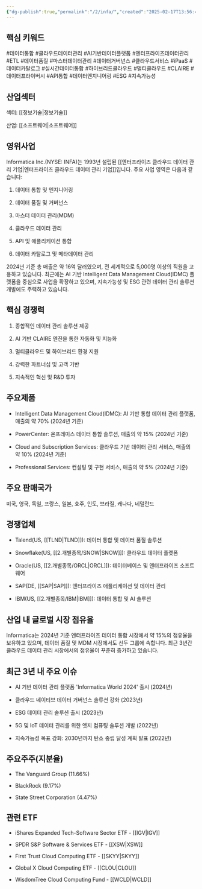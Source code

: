 ```yaml
---
{"dg-publish":true,"permalink":"/2/infa/","created":"2025-02-17T13:56:45.272+09:00","updated":"2025-06-03T20:05:59.559+09:00"}
---
```


## 핵심 키워드

#데이터통합 #클라우드데이터관리 #AI기반데이터플랫폼 #엔터프라이즈데이터관리 #ETL #데이터품질 #마스터데이터관리 #데이터거버넌스 #클라우드서비스 #iPaaS #데이터카탈로그 #실시간데이터통합 #하이브리드클라우드 #멀티클라우드 #CLAIRE #데이터프라이버시 #API통합 #데이터엔지니어링 #ESG #지속가능성

## 산업섹터

섹터: [[정보기술\|정보기술]]

산업: [[소프트웨어\|소프트웨어]]

## 영위사업

Informatica Inc.(NYSE: INFA)는 1993년 설립된 [[엔터프라이즈 클라우드 데이터 관리 기업\|엔터프라이즈 클라우드 데이터 관리 기업]]입니다. 주요 사업 영역은 다음과 같습니다:

1. 데이터 통합 및 엔지니어링
    
2. 데이터 품질 및 거버넌스
    
3. 마스터 데이터 관리(MDM)
    
4. 클라우드 데이터 관리
    
5. API 및 애플리케이션 통합
    
6. 데이터 카탈로그 및 메타데이터 관리
    

2024년 기준 총 매출은 약 16억 달러였으며, 전 세계적으로 5,000명 이상의 직원을 고용하고 있습니다. 최근에는 AI 기반 Intelligent Data Management Cloud(IDMC) 플랫폼을 중심으로 사업을 확장하고 있으며, 지속가능성 및 ESG 관련 데이터 관리 솔루션 개발에도 주력하고 있습니다.

## 핵심 경쟁력

1. 종합적인 데이터 관리 솔루션 제공
    
2. AI 기반 CLAIRE 엔진을 통한 자동화 및 지능화
    
3. 멀티클라우드 및 하이브리드 환경 지원
    
4. 강력한 파트너십 및 고객 기반
    
5. 지속적인 혁신 및 R&D 투자
    

## 주요제품

- Intelligent Data Management Cloud(IDMC): AI 기반 통합 데이터 관리 플랫폼, 매출의 약 70% (2024년 기준)
    
- PowerCenter: 온프레미스 데이터 통합 솔루션, 매출의 약 15% (2024년 기준)
    
- Cloud and Subscription Services: 클라우드 기반 데이터 관리 서비스, 매출의 약 10% (2024년 기준)
    
- Professional Services: 컨설팅 및 구현 서비스, 매출의 약 5% (2024년 기준)
    

## 주요 판매국가

미국, 영국, 독일, 프랑스, 일본, 호주, 인도, 브라질, 캐나다, 네덜란드

## 경쟁업체

- Talend(US, [[TLND\|TLND]]): 데이터 통합 및 데이터 품질 솔루션
    
- Snowflake(US, [[2.개별종목/SNOW\|SNOW]]): 클라우드 데이터 플랫폼
    
- Oracle(US, [[2.개별종목/ORCL\|ORCL]]): 데이터베이스 및 엔터프라이즈 소프트웨어
    
- SAP(DE, [[SAP\|SAP]]): 엔터프라이즈 애플리케이션 및 데이터 관리
    
- IBM(US, [[2.개별종목/IBM\|IBM]]): 데이터 통합 및 AI 솔루션
    

## 산업 내 글로벌 시장 점유율

Informatica는 2024년 기준 엔터프라이즈 데이터 통합 시장에서 약 15%의 점유율을 보유하고 있으며, 데이터 품질 및 MDM 시장에서도 선두 그룹에 속합니다. 최근 3년간 클라우드 데이터 관리 시장에서의 점유율이 꾸준히 증가하고 있습니다.

## 최근 3년 내 주요 이슈

- AI 기반 데이터 관리 플랫폼 'Informatica World 2024' 출시 (2024년)
    
- 클라우드 네이티브 데이터 거버넌스 솔루션 강화 (2023년)
    
- ESG 데이터 관리 솔루션 출시 (2023년)
    
- 5G 및 IoT 데이터 관리를 위한 엣지 컴퓨팅 솔루션 개발 (2022년)
    
- 지속가능성 목표 강화: 2030년까지 탄소 중립 달성 계획 발표 (2022년)
    

## 주요주주(지분율)

- The Vanguard Group (11.66%)
    
- BlackRock (9.17%)
    
- State Street Corporation (4.47%)
    

## 관련 ETF

- iShares Expanded Tech-Software Sector ETF - [[IGV\|IGV]]
    
- SPDR S&P Software & Services ETF - [[XSW\|XSW]]
    
- First Trust Cloud Computing ETF - [[SKYY\|SKYY]]
    
- Global X Cloud Computing ETF - [[CLOU\|CLOU]]
    
- WisdomTree Cloud Computing Fund - [[WCLD\|WCLD]]